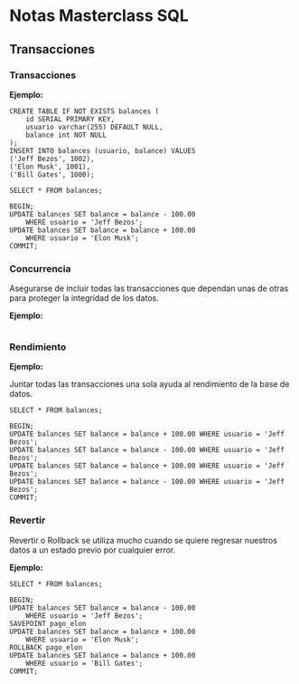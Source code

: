 # Notas Masterclass SQL

## Transacciones

### Transacciones

__Ejemplo:__

~~~
CREATE TABLE IF NOT EXISTS balances (
	id SERIAL PRIMARY KEY,
	usuario varchar(255) DEFAULT NULL,
	balance int NOT NULL
);
INSERT INTO balances (usuario, balance) VALUES 
('Jeff Bezos', 1002),
('Elon Musk', 1001),
('Bill Gates', 1000);

SELECT * FROM balances;

BEGIN;
UPDATE balances SET balance = balance - 100.00
	WHERE usuario = 'Jeff Bezos';
UPDATE balances SET balance = balance + 100.00
	WHERE usuario = 'Elon Musk';
COMMIT;
~~~


### Concurrencia

Asegurarse de incluir todas las transacciones que dependan unas de otras para proteger la integridad de los datos.

__Ejemplo:__

~~~
~~~

### Rendimiento

__Ejemplo:__

Juntar todas las transacciones una sola ayuda al rendimiento de la base de datos.

~~~
SELECT * FROM balances;

BEGIN;
UPDATE balances SET balance = balance + 100.00 WHERE usuario = 'Jeff Bezos';
UPDATE balances SET balance = balance - 100.00 WHERE usuario = 'Jeff Bezos';
UPDATE balances SET balance = balance + 100.00 WHERE usuario = 'Jeff Bezos';
UPDATE balances SET balance = balance - 100.00 WHERE usuario = 'Jeff Bezos';
COMMIT;
~~~

### Revertir

Revertir o Rollback se utiliza mucho cuando se quiere regresar nuestros datos a un estado previo por cualquier error.

__Ejemplo:__

~~~
SELECT * FROM balances;

BEGIN;
UPDATE balances SET balance = balance - 100.00
    WHERE usuario = 'Jeff Bezos';
SAVEPOINT pago_elon
UPDATE balances SET balance = balance + 100.00
    WHERE usuario = 'Elon Musk';
ROLLBACK pago_elon 
UPDATE balances SET balance = balance + 100.00
    WHERE usuario = 'Bill Gates';
COMMIT;
~~~
